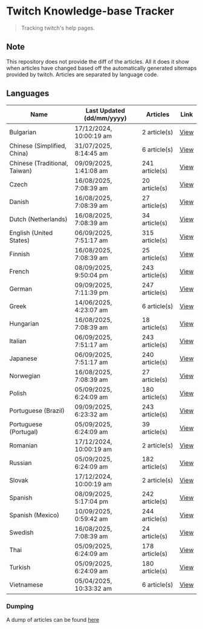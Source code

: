 # Twitch Knowledge-base Tracker
> Tracking twitch's help pages. 

## Note
This repository does not provide the diff of the articles. All it does it show when articles have changed based
off the automatically generated sitemaps provided by twitch. Articles are separated by language code.

## Languages

| Name                          | Last Updated (dd/mm/yyyy) | Articles       | Link                   |
|-------------------------------|---------------------------|----------------|------------------------|
| Bulgarian                     | 17/12/2024, 10:00:19 am   | 2 article(s)   | [View](docs/bg.md)     |
| Chinese (Simplified, China)   | 31/07/2025, 8:14:45 am    | 6 article(s)   | [View](docs/zh_CN.md)  |
| Chinese (Traditional, Taiwan) | 09/09/2025, 1:41:08 am    | 241 article(s) | [View](docs/zh_TW.md)  |
| Czech                         | 16/08/2025, 7:08:39 am    | 20 article(s)  | [View](docs/cs.md)     |
| Danish                        | 16/08/2025, 7:08:39 am    | 27 article(s)  | [View](docs/da.md)     |
| Dutch (Netherlands)           | 16/08/2025, 7:08:39 am    | 34 article(s)  | [View](docs/nl_NL.md)  |
| English (United States)       | 06/09/2025, 7:51:17 am    | 315 article(s) | [View](docs/en_US.md)  |
| Finnish                       | 16/08/2025, 7:08:39 am    | 25 article(s)  | [View](docs/fi.md)     |
| French                        | 08/09/2025, 9:50:04 pm    | 243 article(s) | [View](docs/fr.md)     |
| German                        | 09/09/2025, 7:11:39 pm    | 247 article(s) | [View](docs/de.md)     |
| Greek                         | 14/06/2025, 4:23:07 am    | 6 article(s)   | [View](docs/el.md)     |
| Hungarian                     | 16/08/2025, 7:08:39 am    | 18 article(s)  | [View](docs/hu.md)     |
| Italian                       | 06/09/2025, 7:51:17 am    | 243 article(s) | [View](docs/it.md)     |
| Japanese                      | 06/09/2025, 7:51:17 am    | 240 article(s) | [View](docs/ja.md)     |
| Norwegian                     | 16/08/2025, 7:08:39 am    | 27 article(s)  | [View](docs/no.md)     |
| Polish                        | 05/09/2025, 6:24:09 am    | 180 article(s) | [View](docs/pl.md)     |
| Portuguese (Brazil)           | 09/09/2025, 6:23:32 am    | 243 article(s) | [View](docs/pt_BR.md)  |
| Portuguese (Portugal)         | 05/09/2025, 6:24:09 am    | 39 article(s)  | [View](docs/pt_PT.md)  |
| Romanian                      | 17/12/2024, 10:00:19 am   | 2 article(s)   | [View](docs/ro.md)     |
| Russian                       | 05/09/2025, 6:24:09 am    | 182 article(s) | [View](docs/ru.md)     |
| Slovak                        | 17/12/2024, 10:00:19 am   | 2 article(s)   | [View](docs/sk.md)     |
| Spanish                       | 08/09/2025, 5:17:04 pm    | 242 article(s) | [View](docs/es.md)     |
| Spanish (Mexico)              | 10/09/2025, 0:59:42 am    | 244 article(s) | [View](docs/es_MX.md)  |
| Swedish                       | 16/08/2025, 7:08:39 am    | 24 article(s)  | [View](docs/sv.md)     |
| Thai                          | 05/09/2025, 6:24:09 am    | 178 article(s) | [View](docs/th.md)     |
| Turkish                       | 05/09/2025, 6:24:09 am    | 180 article(s) | [View](docs/tr.md)     |
| Vietnamese                    | 05/04/2025, 10:33:32 am   | 6 article(s)   | [View](docs/vi.md)     |

### Dumping
A dump of articles can be found [here](docs/RAW.md)
